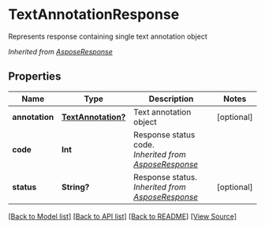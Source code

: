 ﻿# TextAnnotationResponse
Represents response containing single text annotation object

*Inherited from [AsposeResponse](AsposeResponse.md)*
## Properties
Name | Type | Description | Notes
------------ | ------------- | ------------- | -------------
**annotation** | [**TextAnnotation?**](TextAnnotation.md) | Text annotation object | [optional]
**code** | **Int** | Response status code.<br />*Inherited from [AsposeResponse](AsposeResponse.md)* | 
**status** | **String?** | Response status.<br />*Inherited from [AsposeResponse](AsposeResponse.md)* | [optional]

[[Back to Model list]](../README.md#documentation-for-models) [[Back to API list]](../README.md#documentation-for-api-endpoints) [[Back to README]](../README.md) [[View Source]](../AsposePdfCloud/Models/TextAnnotationResponse.swift)

